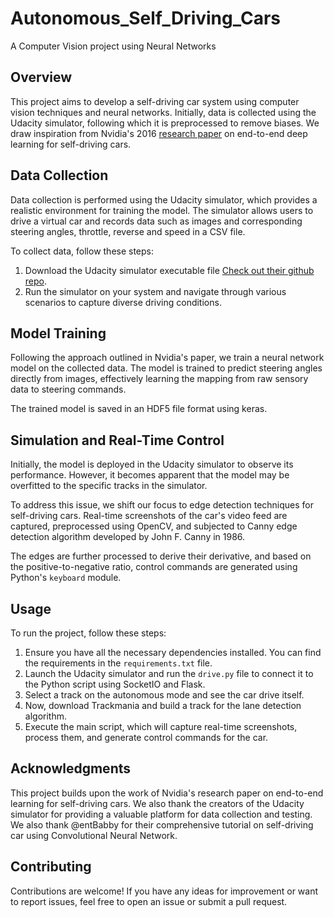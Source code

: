 # Autonomous_Self_Driving_Cars
A Computer Vision project using Neural Networks
## Overview

This project aims to develop a self-driving car system using computer vision techniques and neural networks. Initially, data is collected using the Udacity simulator, following which it is preprocessed to remove biases. We draw inspiration from Nvidia's 2016 [research paper](https://images.nvidia.com/content/tegra/automotive/images/2016/solutions/pdf/end-to-end-dl-using-px.pdf) on end-to-end deep learning for self-driving cars.

## Data Collection

Data collection is performed using the Udacity simulator, which provides a realistic environment for training the model. The simulator allows users to drive a virtual car and records data such as images and corresponding steering angles, throttle, reverse and speed in a CSV file.

To collect data, follow these steps:
1. Download the Udacity simulator executable file [Check out their github repo](https://github.com/udacity/self-driving-car-sim.git).
2. Run the simulator on your system and navigate through various scenarios to capture diverse driving conditions.

## Model Training

Following the approach outlined in Nvidia's paper, we train a neural network model on the collected data. The model is trained to predict steering angles directly from images, effectively learning the mapping from raw sensory data to steering commands.

The trained model is saved in an HDF5 file format using keras.

## Simulation and Real-Time Control

Initially, the model is deployed in the Udacity simulator to observe its performance. However, it becomes apparent that the model may be overfitted to the specific tracks in the simulator.

To address this issue, we shift our focus to edge detection techniques for self-driving cars. Real-time screenshots of the car's video feed are captured, preprocessed using OpenCV, and subjected to Canny edge detection algorithm developed by John F. Canny in 1986. 

The edges are further processed to derive their derivative, and based on the positive-to-negative ratio, control commands are generated using Python's `keyboard` module.

## Usage

To run the project, follow these steps:

1. Ensure you have all the necessary dependencies installed. You can find the requirements in the `requirements.txt` file.
2. Launch the Udacity simulator and run the `drive.py` file to connect it to the Python script using SocketIO and Flask.
3. Select a track on the autonomous mode and see the car drive itself.
4. Now, download Trackmania and build a track for the lane detection algorithm.
5. Execute the main script, which will capture real-time screenshots, process them, and generate control commands for the car.

## Acknowledgments

This project builds upon the work of Nvidia's research paper on end-to-end learning for self-driving cars. We also thank the creators of the Udacity simulator for providing a valuable platform for data collection and testing. We also thank @entBabby for their comprehensive tutorial on self-driving car using Convolutional Neural Network.

## Contributing

Contributions are welcome! If you have any ideas for improvement or want to report issues, feel free to open an issue or submit a pull request.
